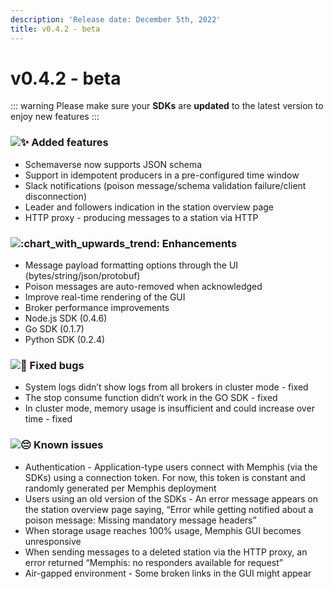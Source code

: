 ```yaml
---
description: 'Release date: December 5th, 2022'
title: v0.4.2 - beta
---
```


# v0.4.2 - beta

<BigLink url="/deployment/kubernetes/how-to-upgrade" title="3 - Upgrade"/>

::: warning
Please make sure your **SDKs** are **updated** to the latest version to enjoy new features
:::

### ![:sparkles:](https://a.slack-edge.com/production-standard-emoji-assets/14.0/apple-medium/2728.png) Added features

* Schemaverse now supports JSON schema
* Support in idempotent producers in a pre-configured time window
* Slack notifications (poison message/schema validation failure/client disconnection)
* Leader and followers indication in the station overview page
* HTTP proxy - producing messages to a station via HTTP

### ![:chart\_with\_upwards\_trend:](https://a.slack-edge.com/production-standard-emoji-assets/14.0/apple-medium/1f4c8.png) Enhancements

* Message payload formatting options through the UI (bytes/string/json/protobuf)
* Poison messages are auto-removed when acknowledged&#x20;
* Improve real-time rendering of the GUI
* Broker performance improvements
* Node.js SDK (0.4.6)
* Go SDK (0.1.7)
* Python SDK (0.2.4)

### ![:bug:](https://a.slack-edge.com/production-standard-emoji-assets/14.0/apple-medium/1f41b.png) Fixed bugs

* System logs didn’t show logs from all brokers in cluster mode - fixed
* The stop consume function didn’t work in the GO SDK - fixed
* In cluster mode, memory usage is insufficient and could increase over time - fixed

### ![:pensive:](https://a.slack-edge.com/production-standard-emoji-assets/14.0/apple-medium/1f614.png) Known issues

* Authentication - Application-type users connect with Memphis (via the SDKs) using a connection token. For now, this token is constant and randomly generated per Memphis deployment
* Users using an old version of the SDKs - An error message appears on the station overview page saying, “Error while getting notified about a poison message: Missing mandatory message headers”
* When storage usage reaches 100% usage, Memphis GUI becomes unresponsive
* When sending messages to a deleted station via the HTTP proxy, an error returned “Memphis: no responders available for request”
* Air-gapped environment - Some broken links in the GUI might appear

<script setup>
import BigLink from '/../components/BigLink.vue'
</script>
